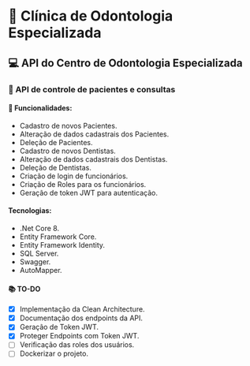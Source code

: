 # :tooth: Clínica de Odontologia Especializada

## :computer: API do Centro de Odontologia Especializada 

### :hospital: API de controle de pacientes e consultas

#### :wrench: Funcionalidades:
- Cadastro de novos Pacientes.
- Alteração de dados cadastrais dos Pacientes.
- Deleção de Pacientes.
- Cadastro de novos Dentistas.
- Alteração de dados cadastrais dos Dentistas. 
- Deleção de Dentistas.
- Criação de login de funcionários.
- Criação de Roles para os funcionários.
- Geração de token JWT para autenticação.

#### Tecnologias:
- .Net Core 8.
- Entity Framework Core.
- Entity Framework Identity.
- SQL Server.
- Swagger.
- AutoMapper.

#### :books: TO-DO
- [X] Implementação da Clean Architecture.
- [X] Documentação dos endpoints da API.
- [X] Geração de Token JWT.
- [X] Proteger Endpoints com Token JWT.
- [ ] Verificação das roles dos usuários.
- [ ] Dockerizar o projeto.